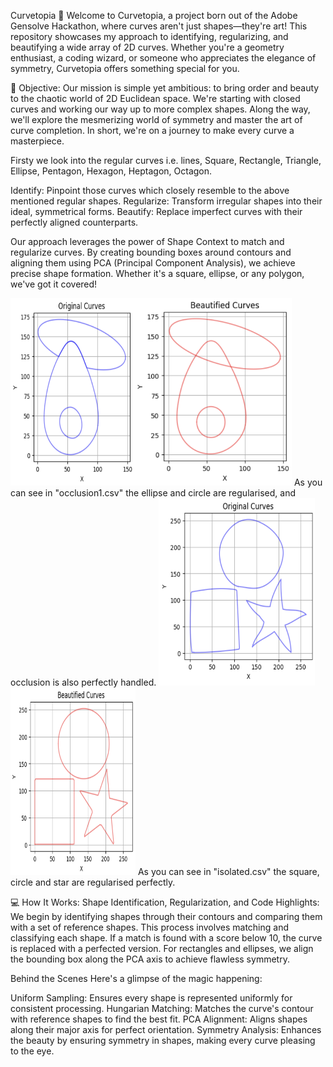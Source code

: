 Curvetopia 🌈
Welcome to Curvetopia, a project born out of the Adobe Gensolve Hackathon, where curves aren't just shapes—they're art! This repository showcases my approach to identifying, regularizing, and beautifying a wide array of 2D curves. Whether you're a geometry enthusiast, a coding wizard, or someone who appreciates the elegance of symmetry, Curvetopia offers something special for you.

🎯 Objective:
Our mission is simple yet ambitious: to bring order and beauty to the chaotic world of 2D Euclidean space. We're starting with closed curves and working our way up to more complex shapes. Along the way, we'll explore the mesmerizing world of symmetry and master the art of curve completion. In short, we're on a journey to make every curve a masterpiece.

Firsty we look into the regular curves i.e. lines, Square, Rectangle, Triangle, Ellipse, Pentagon, Hexagon, Heptagon, Octagon.

  Identify: Pinpoint those curves which closely resemble to the above mentioned regular shapes.
  Regularize: Transform irregular shapes into their ideal, symmetrical forms.
  Beautify: Replace imperfect curves with their perfectly aligned counterparts.
  
Our approach leverages the power of Shape Context to match and regularize curves. By creating bounding boxes around contours and aligning them using PCA (Principal Component Analysis), we achieve precise shape formation. Whether it's a square, ellipse, or any polygon, we've got it covered!

<img src="images/Screenshot%202024-08-09%20at%2011.05.19%20PM.png" alt="Project Screenshot" width="200" height="300"/><img src="images/Ex2.png" alt="Project Screenshot" width="250" height="300"/>
As you can see in "occlusion1.csv" the ellipse and circle are regularised, and occlusion is also perfectly handled.
<img src="images/Ex2.1.png" alt="Project Screenshot" width="250" height="300"/><img src="images/Ex2.2.png" alt="Project Screenshot" width="200" height="300"/>
As you can see in "isolated.csv" the square, circle and star are regularised perfectly.






💻 How It Works: Shape Identification, Regularization, and Code Highlights:
We begin by identifying shapes through their contours and comparing them with a set of reference shapes. This process involves matching and classifying each shape. If a match is found with a score below 10, the curve is replaced with a perfected version. For rectangles and ellipses, we align the bounding box along the PCA axis to achieve flawless symmetry.





Behind the Scenes
Here's a glimpse of the magic happening:

Uniform Sampling: Ensures every shape is represented uniformly for consistent processing.
Hungarian Matching: Matches the curve's contour with reference shapes to find the best fit.
PCA Alignment: Aligns shapes along their major axis for perfect orientation.
Symmetry Analysis: Enhances the beauty by ensuring symmetry in shapes, making every curve pleasing to the eye.


